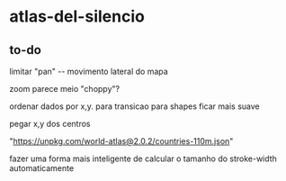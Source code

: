 # atlas-del-silencio

## to-do

limitar "pan" -- movimento lateral do mapa

zoom parece meio "choppy"?

ordenar dados por x,y. para transicao para shapes ficar mais suave

pegar x,y dos centros

"https://unpkg.com/world-atlas@2.0.2/countries-110m.json"

fazer uma forma mais inteligente de calcular o tamanho do stroke-width automaticamente
